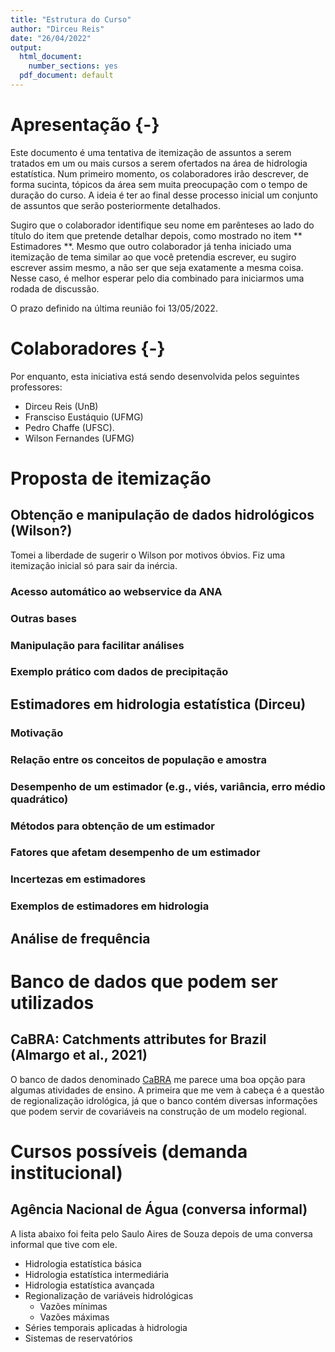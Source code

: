 ```yaml
---
title: "Estrutura do Curso"
author: "Dirceu Reis"
date: "26/04/2022"
output:
  html_document:
    number_sections: yes
  pdf_document: default
---
```


# Apresentação {-}

Este documento é uma tentativa de itemização de assuntos a serem tratados em um ou mais cursos a serem ofertados na área de hidrologia estatística. Num primeiro momento, os colaboradores irão descrever, de forma sucinta, tópicos da área  sem muita preocupação com o tempo de duração do curso. A ideia é ter ao final desse processo inicial um conjunto de assuntos que serão posteriormente detalhados.  

Sugiro que o colaborador identifique seu nome em parênteses ao lado do título do item que pretende detalhar depois, como mostrado no item ** Estimadores **. Mesmo que outro colaborador já tenha iniciado uma itemização de tema similar ao que você pretendia escrever, eu sugiro escrever assim mesmo, a não ser que seja exatamente a mesma coisa. Nesse caso, é melhor esperar pelo dia combinado para iniciarmos uma rodada de discussão.  

O prazo definido na última reunião foi 13/05/2022.


# Colaboradores {-}

Por enquanto, esta iniciativa está sendo desenvolvida pelos seguintes professores:

- Dirceu Reis (UnB)
- Fransciso Eustáquio (UFMG)
- Pedro Chaffe (UFSC).
- Wilson Fernandes (UFMG)

# Proposta de itemização

## Obtenção e manipulação de dados hidrológicos (Wilson?)
Tomei a liberdade de sugerir o Wilson por motivos óbvios. Fiz uma itemização inicial só para sair da inércia.

### Acesso automático ao webservice da ANA
### Outras bases
### Manipulação para facilitar análises
### Exemplo prático com dados de precipitação
## Estimadores em hidrologia estatística (Dirceu)
### Motivação 

### Relação entre os conceitos de população e amostra

### Desempenho de um estimador (e.g., viés, variância, erro médio quadrático)

### Métodos para obtenção de um estimador

### Fatores que afetam desempenho de um estimador

### Incertezas em estimadores

### Exemplos de estimadores em hidrologia

## Análise de frequência

# Banco de dados que podem ser utilizados

## CaBRA: Catchments attributes for Brazil (Almargo et al., 2021)

O banco de dados denominado [CaBRA](https://hess.copernicus.org/articles/25/3105/2021/) me parece uma boa opção para algumas atividades de ensino. A primeira que me vem à cabeça é a questão de regionalização idrológica, já que o banco contém diversas informações que podem servir de covariáveis na construção de um modelo regional.

# Cursos possíveis (demanda institucional)

## Agência Nacional de Água (conversa informal)

A lista abaixo foi feita pelo Saulo Aires de Souza depois de uma conversa informal que tive com ele.

- Hidrologia estatística básica
- Hidrologia estatística intermediária
- Hidrologia estatística avançada
- Regionalização de variáveis hidrológicas
  - Vazões mínimas
  - Vazões máximas
- Séries temporais aplicadas à hidrologia
- Sistemas de reservatórios

